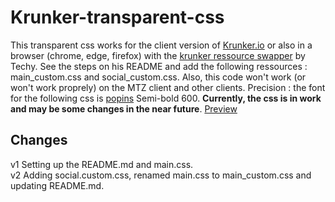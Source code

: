 # Krunker-transparent-css
This transparent css works for the client version of [Krunker.io](https://krunker.io/) or also in a browser (chrome, edge, firefox) with the [krunker ressource swapper](https://github.com/Tehchy/Krunker-Resource-Swapper) by Techy. See the steps on his README and add the following ressources : main_custom.css and social_custom.css. Also, this code won't work (or won't work proprely) on the MTZ client and other clients. Precision : the font for the following css is [popins](https://fonts.google.com/specimen/Poppins?query=poppins) Semi-bold 600. **Currently, the css is in work and may be some changes in the near future**. [Preview](https://previews.dropbox.com/p/thumb/AA5D0Cm8KtrOqL0usqKB-po05IyQj0b0T_Mecvtp5ToSXxW8We91-WCBUqghsefxrgZyEiY2Aq-5GIQRLpzKSgiGQ2YQhLEeud2Bh8HTtXBVb4CmsON2YF4n_Ebr1mP3gaKFYbHycIGcHZOd7A2kUAkulhqjxQJlPwQLXEHGOIBAWfUMgehsdj9XVcuVoFHhnXTdkYc4OHPLyv8wPs4hM6qUTBuijYnVjWvty79tGZr-6orp5Aj9anFr0J_7yac0pM2dPQ6ZrGAaPOZDF4vNPoctBmRgLmbGbjO2Q-XCMYbfTnXW2OmXYT3I52gG5JsEwgtH6EfwzX5An2v-Ptwk8Aq4Kdd650PTKB7-yjryrP2AsEI5ENxtJUepzHhfxw0FvUo/p.png?fv_content=true&size_mode=5)


## Changes
v1 Setting up the README.md and main.css.\
v2 Adding social.custom.css, renamed main.css to main_custom.css and updating README.md.
